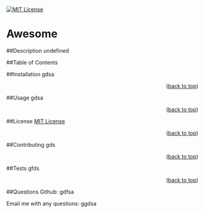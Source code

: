 [![MIT License](https://img.shields.io/badge/License-MIT-yellow)](https://opensource.org/licenses/MIT)

# Awesome

##Description
undefined

##Table of Contents

##Installation
gdsa
<p align="right">(<a href="#readme-top">back to top</a>)</p>

##Usage
gdsa
<p align="right">(<a href="#readme-top">back to top</a>)</p>

##License
[MIT License](https://opensource.org/licenses/MIT)
<p align="right">(<a href="#readme-top">back to top</a>)</p>

##Contributing
gds
<p align="right">(<a href="#readme-top">back to top</a>)</p>

##Tests
gfds
<p align="right">(<a href="#readme-top">back to top</a>)</p>

##Questions
Github: gdfsa

Email me with any questions: ggdsa

